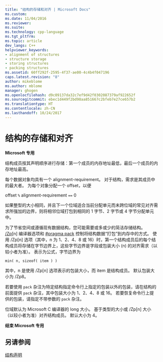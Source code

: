 ```yaml
---
title: "结构的存储和对齐 | Microsoft Docs"
ms.custom: 
ms.date: 11/04/2016
ms.reviewer: 
ms.suite: 
ms.technology: cpp-language
ms.tgt_pltfrm: 
ms.topic: article
dev_langs: C++
helpviewer_keywords:
- alignment of structures
- structure storage
- storing structures
- packing structures
ms.assetid: 60ff292f-2595-4f37-ae00-4c4b4f047196
caps.latest.revision: "8"
author: mikeblome
ms.author: mblome
manager: ghogen
ms.openlocfilehash: d9c09137da32c7ef9d42f0302087379af922652f
ms.sourcegitcommit: ebec1d449f2bd98aa851667c2bfeb7e27ce657b2
ms.translationtype: HT
ms.contentlocale: zh-CN
ms.lasthandoff: 10/24/2017
---
```

# <a name="storage-and-alignment-of-structures"></a>结构的存储和对齐
**Microsoft 专用**  
  
 结构成员按其声明顺序进行存储：第一个成员的内存地址最低，最后一个成员的内存地址最高。  
  
 每个数据对象均具有一个 alignment-requirement。 对于结构，需求是其成员中的最大者。 为每个对象分配一个 offset，以便  
  
 offset `%` alignment-requirement `==` 0  
  
 如果整型的大小相同，并且下一个位域适合当前分配单元而未跨位域的常见对齐需求所强加的边界，则将相邻位域打包到相同的 1 字节、2 字节或 4 字节分配单元中。  
  
 为了节省空间或遵循现有数据结构，您可能需要或多或少的简洁存储结构。 [/Zp](../build/reference/zp-struct-member-alignment.md)[n] 编译器选项和 [#pragma pack](../preprocessor/pack.md) 控制将结构数据“打包”到内存中的方式。 使用 /Zp[n] 选项（其中，n 为 1、2、4、8 或 16）时，第一个结构成员后的每个结构成员将存储在字节边界上，这些字节边界是字段或包装大小 (n) 的对齐需求（以较小者为准）。 表示为公式，字节边界为  
  
```  
min( n, sizeof( item ) )  
```  
  
 其中，n 是使用 /Zp[n] 选项表示的包装大小，而 item 是结构成员。 默认包装大小为 /Zp8。  
  
 若要使用 `pack` 杂注为特定结构指定命令行上指定的包装以外的包装，请在结构的前面提供 `pack` 杂注，其中包装大小为 1、2、4、8 或 16。 若要恢复命令行上提供的包装，请指定不带参数的 `pack` 杂注。  
  
 位域默认为 Microsoft C 编译器的 long 大小。 基于类型的大小或 /Zp[n] 大小（以较小者为准）对齐结构成员。 默认大小为 4。  
  
 **结束 Microsoft 专用**  
  
## <a name="see-also"></a>另请参阅  
 [结构声明](../c-language/structure-declarations.md)